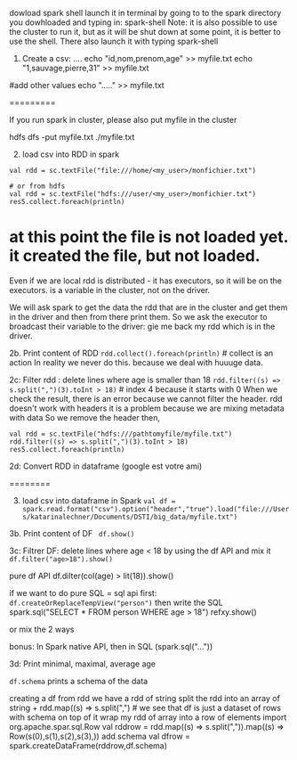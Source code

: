 dowload spark shell
launch it in terminal by going to to the spark directory you dowhloaded and typing in: spark-shell
Note: it is also possible to use the cluster to run it, but as it will be shut down at some point, it is better to use the shell. There also launch it with typing spark-shell


1. Create a csv:
  ....
  echo "id,nom,prenom,age" >> myfile.txt
  echo "1,sauvage,pierre,31" >> myfile.txt

  #add other values
  echo "....." >> myfile.txt

=========

If you run spark in cluster, please also put myfile in the cluster

hdfs dfs -put myfile.txt ./myfile.txt

2. load csv into RDD in spark

```
val rdd = sc.textFile("file:///home/<my_user>/monfichier.txt")

# or from hdfs
val rdd = sc.textFile("hdfs:///user/<my_user>/monfichier.txt")
res5.collect.foreach(println)
```

# at this point the file is not loaded yet. it created the file, but not loaded.
Even if we are local rdd is distributed - it has executors, so it will be on the executors. is a variable in the cluster, not on the driver.

We will ask spark to get the data the rdd that are in the cluster and get them in the driver and then from there print them. So we ask the executor to broadcast their variable to the driver: gie me back my rdd which is in the driver.

2b. Print content of RDD
```rdd.collect().foreach(println)``` # collect is an action
In reality we never do this. because we deal with huuuge data.

2c: Filter rdd : delete lines where age is smaller than 18 
```rdd.filter((s) => s.split(",")(3).toInt > 18)``` # index 4 because it starts with 0
When we check the result, there is an error because we cannot filter the header. rdd doesn't work with headers it is a problem because we are mixing metadata with data
So we remove the header then,
```
val rdd = sc.textFile("hdfs:///pathtomyfile/myfile.txt")
rdd.filter((s) => s.split(",")(3).toInt > 18)
res5.collect.foreach(println)
```

2d: Convert RDD in dataframe (google est votre ami)

========

3. load csv into dataframe in Spark
   ```val df = spark.read.format("csv").option("header","true").load("file:///Users/katarinalechner/Documents/DSTI/big_data/myfile.txt")```
   
 
3b. Print content of DF
``` df.show()```

3c: Filtrer DF: delete lines where age < 18
by using the df API and mix it
```df.filter("age>18").show()```

pure df API
df.dilter(col(age) > lit(18)).show()

if we want to do pure SQL = sql api first:
``` df.createOrReplaceTempView("person")```
then write the SQL
spark.sql("SELECT * FROM person WHERE age > 18")
refxy.show()

or mix the 2 ways

bonus:  In Spark native API, then in SQL (spark.sql("..."))

3d: Print minimal, maximal, average age

```df.schema``` prints a schema of the data

creating a df from rdd
we have a rdd of string
split the rdd into an array of string + 
rdd.map((s) => s.split(",")  # we see that df is just a dataset of rows with schema on top of it
wrap my rdd of array into a row of elements
import org.apache.spar.sql.Row
val rddrow = rdd.map((s) => s.split(",")).map((s) => Row(s(0),s(1),s(2),s(3),))
add schema
val dfrow = spark.createDataFrame(rddrow,df.schema)
